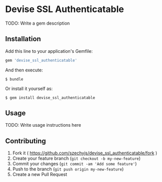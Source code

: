 # Devise SSL Authenticatable

TODO: Write a gem description

## Installation

Add this line to your application's Gemfile:

```ruby
gem 'devise_ssl_authenticatable'
```

And then execute:

    $ bundle

Or install it yourself as:

    $ gem install devise_ssl_authenticatable

## Usage

TODO: Write usage instructions here

## Contributing

1. Fork it ( https://github.com/szechyjs/devise_ssl_authenticatable/fork )
2. Create your feature branch (`git checkout -b my-new-feature`)
3. Commit your changes (`git commit -am 'Add some feature'`)
4. Push to the branch (`git push origin my-new-feature`)
5. Create a new Pull Request

